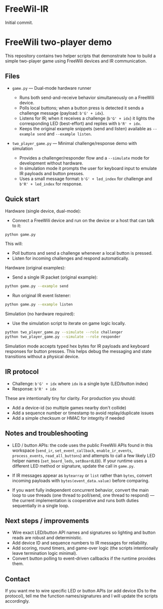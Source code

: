 # FreeWil-IR

Initial commit.

FreeWili two-player demo
=========================

This repository contains two helper scripts that demonstrate how to build a
simple two-player game using FreeWili devices and IR communication.

Files
-----

- `game.py` — Dual-mode hardware runner
  - Runs both send-and-receive behavior simultaneously on a FreeWili device.
  - Polls local buttons; when a button press is detected it sends a challenge
    message (payload: `b'G' + idx`).
  - Listens for IR; when it receives a challenge (`b'G' + idx`) it lights the
    corresponding LED (best-effort) and replies with `b'R' + idx`.
  - Keeps the original example snippets (send and listen) available as
    `--example send` and `--example listen`.

- `two_player_game.py` — Minimal challenge/response demo with simulation
  - Provides a challenger/responder flow and a `--simulate` mode for
    development without hardware.
  - In simulation mode it prompts the user for keyboard input to emulate IR
    payloads and button presses.
  - Uses a small message format: `b'G' + led_index` for challenge and
    `b'R' + led_index` for response.

Quick start
-----------

Hardware (single device, dual-mode):
- Connect a FreeWili device and run on the device or a host that can talk to it:

```bash
python game.py
```

This will:
- Poll buttons and send a challenge whenever a local button is pressed.
- Listen for incoming challenges and respond automatically.

Hardware (original examples):
- Send a single IR packet (original example):

```bash
python game.py --example send
```

- Run original IR event listener:

```bash
python game.py --example listen
```

Simulation (no hardware required):
- Use the simulation script to iterate on game logic locally.

```bash
python two_player_game.py --simulate --role challenger
python two_player_game.py --simulate --role responder
```

Simulation mode accepts typed hex bytes for IR payloads and keyboard responses
for button presses. This helps debug the messaging and state transitions
without a physical device.

IR protocol
-----------

- Challenge: `b'G' + idx` where `idx` is a single byte (LED/button index)
- Response: `b'R' + idx`

These are intentionally tiny for clarity. For production you should:
- Add a device-id (so multiple games nearby don't collide)
- Add a sequence number or timestamp to avoid replay/duplicate issues
- Add a simple checksum or HMAC for integrity if needed

Notes and troubleshooting
-------------------------

- LED / button APIs: the code uses the public FreeWili APIs found in this
  workspace (`send_ir`, `set_event_callback`, `enable_ir_events`,
  `process_events`, `read_all_buttons`) and attempts to call a few likely
  LED helper names (`set_board_leds`, `setBoardLED`). If your runtime uses a
  different LED method or signature, update the call in `game.py`.

- If IR messages appear as `bytearray` or `list` rather than `bytes`, convert
  incoming payloads with `bytes(event_data.value)` before comparing.

- If you want fully independent concurrent behavior, convert the main loop
  to use threads (one thread to poll/send, one thread to respond) — the
  current implementation is cooperative and runs both duties sequentially in
  a single loop.

Next steps / improvements
------------------------

- Wire exact LED/button API names and signatures so lighting and button reads
  are robust and deterministic.
- Add device ID and sequence numbers to IR messages for reliability.
- Add scoring, round timers, and game-over logic (the scripts intentionally
  leave termination logic minimal).
- Convert button polling to event-driven callbacks if the runtime provides
  them.

Contact
-------

If you want me to wire specific LED or button APIs (or add device IDs to the
protocol), tell me the function names/signatures and I will update the
scripts accordingly.